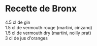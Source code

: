 # Recette de Bronx

4.5 cl de gin	 
1.5 cl de vermouth rouge (martini, cinzano)	 
1.5 cl de vermouth dry (martini, noilly prat)	 
3 cl de jus d'oranges
